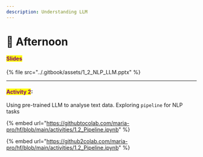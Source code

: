 ```yaml
---
description: Understanding LLM
---
```


# 🤗 Afternoon

#### <mark style="color:purple;">Slides</mark>

{% file src="../.gitbook/assets/1_2_NLP_LLM.pptx" %}

***

#### <mark style="color:purple;">Activity 2</mark>: &#x20;

Using pre-trained LLM to analyse text data. Exploring `pipeline` for NLP tasks



{% embed url="https://githubtocolab.com/maria-pro/hf/blob/main/activities/1.2_Pipeline.ipynb" %}

{% embed url="https://github2colab.com/maria-pro/hf/blob/main/activities/1.2_Pipeline.ipynb" %}
